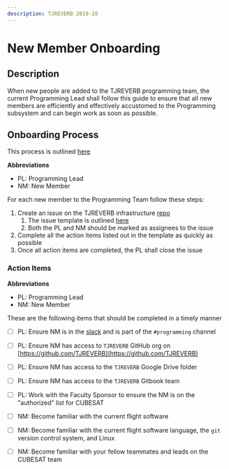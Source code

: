 ```yaml
---
description: TJREVERB 2019-20
---
```


# New Member Onboarding

## Description

When new people are added to the TJREVERB programming team, the current Programming Lead shall follow this guide to ensure that all new members are efficiently and effectively accustomed to the Programming subsystem and can begin work as soon as possible.

## Onboarding Process

This process is outlined [here](https://github.com/TJREVERB/infrastructure/tree/master/user_templates/templates/ONBOARDING)

**Abbreviations**

* PL: Programming Lead
* NM: New Member

For each new member to the Programming Team follow these steps:

1. Create an issue on the TJREVERB infrastructure [repo](https://github.com/TJREVERB/infrastructure)
   1. The issue template is outlined [here](https://github.com/TJREVERB/infrastructure/blob/master/user_templates/templates/ONBOARDING/ONBOARDING.md)
   2. Both the PL and NM should be marked as assignees to the issue
2. Complete all the action items listed out in the template as quickly as possible
3. Once all action items are completed, the PL shall close the issue

### Action Items

**Abbreviations**

* PL: Programming Lead
* NM: New Member

These are the following items that should be completed in a timely manner

* [ ] PL: Ensure NM is in the [slack](https://cubesat-hq.slack.com) and is part of the `#programming` channel
* [ ] PL:  Ensure NM has access to `TJREVERB` GitHub org on [https://github.com/TJREVERB](https://github.com/TJREVERB)
* [ ] PL: Ensure NM has access to the `TJREVERB` Google Drive folder
* [ ] PL: Ensure NM has access to the `TJREVERB` Gitbook team
* [ ] PL: Work with the Faculty Sponsor to ensure the NM is on the "authorized" list for CUBESAT
* [ ] NM: Become familiar with the current flight software
* [ ] NM: Become familiar with the current flight software language, the `git` version control system, and Linux
* [ ] NM: Become familiar with your fellow teammates and leads on the CUBESAT team

